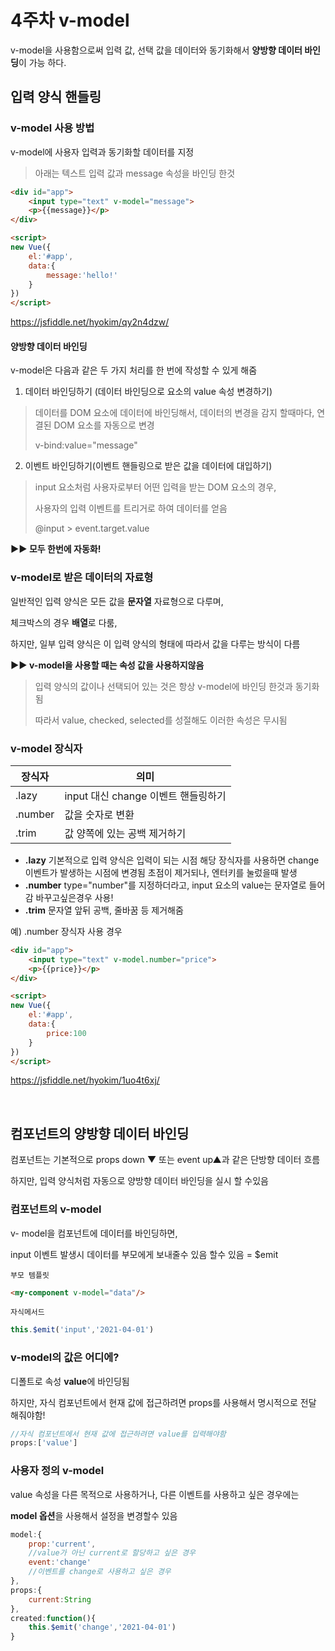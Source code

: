 # 4주차  v-model

v-model을 사용함으로써 입력 값, 선택 값을 데이터와 동기화해서  **양방향 데이터 바인딩**이 가능 하다.



## 입력 양식 핸들링



### v-model 사용 방법

v-model에 사용자 입력과 동기화할 데이터를 지정

> 아래는 텍스트 입력 값과 message 속성을 바인딩 한것

```html
<div id="app">
	<input type="text" v-model="message">
	<p>{{message}}</p>
</div>

<script>
new Vue({
    el:'#app',
    data:{
        message:'hello!'
    }
})
</script>
```

https://jsfiddle.net/hyokim/qy2n4dzw/



#### 양방향 데이터 바인딩

v-model은 다음과 같은 두 가지 처리를 한 번에 작성할 수 있게 해줌

1. 데이터 바인딩하기 (데이터 바인딩으로 요소의 value  속성 변경하기)

> 데이터를 DOM 요소에 데이터에 바인딩해서, 데이터의 변경을 감지 할때마다, 연결된 DOM 요소를 자동으로 변경
>
> v-bind:value="message"

2. 이벤트 바인딩하기(이벤트 핸들링으로 받은 값을 데이터에 대입하기)

> input 요소처럼 사용자로부터 어떤 입력을 받는 DOM 요소의 경우, 
>
> 사용자의 입력 이벤트를 트리거로 하여 데이터를 얻음
>
> @input > event.target.value

**▶▶ 모두 한번에 자동화!**



### v-model로 받은 데이터의 자료형

일반적인 입력 양식은 모든 값을 **문자열** 자료형으로 다루며, 

체크박스의 경우 **배열**로 다룸,

하지만, 일부 입력 양식은 이 입력 양식의 형태에 따라서 값을 다루는 방식이 다름



**▶▶ v-model을 사용할 때는 속성 값을 사용하지않음**

> 입력 양식의 값이나 선택되어 있는 것은 항상 v-model에 바인딩 한것과 동기화 됨
>
> 따라서  value, checked, selected를 성절해도 이러한 속성은 무시됨





### v-model 장식자

| 장식자  | 의미                                |
| ------- | ----------------------------------- |
| .lazy   | input 대신 change 이벤트 핸들링하기 |
| .number | 값을 숫자로 변환                    |
| .trim   | 값 양쪽에 있는 공백 제거하기        |

- **.lazy** 
  기본적으로 입력 양식은 입력이 되는 시점 
  해당 장식자를 사용하면 change 이벤트가 발생하는 시점에 변경됨 초점이 제거되나, 엔터키를 눌렀을때 발생
- **.number**
  type="number"를 지정하더라고, input 요소의 value는 문자열로 들어감 바꾸고싶은경우 사용!
- **.trim**
  문자열 앞뒤 공백, 줄바꿈 등 제거해줌



예) .number 장식자 사용 경우

```html
<div id="app">
	<input type="text" v-model.number="price">
	<p>{{price}}</p>
</div>

<script>
new Vue({
    el:'#app',
    data:{
        price:100
    }
})
</script>
```

https://jsfiddle.net/hyokim/1uo4t6xj/



<br>



## 컴포넌트의 양방향 데이터 바인딩

컴포넌트는 기본적으로 props down ▼  또는 event up▲과 같은 단방향 데이터 흐름

하지만, 입력 양식처럼 자동으로 양방향 데이터 바인딩을 실시 할 수있음



### 컴포넌트의 v-model

v- model을 컴포넌트에 데이터를 바인딩하면,

input 이벤트 발생시 데이터를 부모에게 보내줄수 있음 할수 있음 = $emit

`부모 템플릿`

```html
<my-component v-model="data"/>
```

`자식메서드`

```javascript
this.$emit('input','2021-04-01')
```





### v-model의 값은 어디에?

디폴트로 속성 **value**에 바인딩됨

하지만, 자식 컴포넌트에서 현재 값에 접근하려면  props를 사용해서 명시적으로 전달 해줘야함! 

```javascript
//자식 컴포넌트에서 현재 값에 접근하려면 value를 입력해야함
props:['value']
```





### 사용자 정의 v-model

value 속성을 다른 목적으로 사용하거나, 다른 이벤트를 사용하고 싶은 경우에는

**model 옵션**을 사용해서 설정을 변경할수 있음

```javascript
model:{
	prop:'current',
	//value가 아닌 current로 할당하고 싶은 경우
	event:'change'
	//이벤트를 change로 사용하고 싶은 경우
},
props:{
    current:String
},
created:function(){
    this.$emit('change','2021-04-01')
}
```



